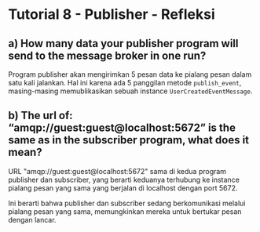 
# Tutorial 8 - Publisher - Refleksi

## a) How many data your publisher program will send to the message broker in one run?
Program publisher akan mengirimkan 5 pesan data ke pialang pesan dalam satu kali jalankan. Hal ini karena ada 5 panggilan metode `publish_event`, masing-masing memublikasikan sebuah instance `UserCreatedEventMessage`.

## b) The url of: “amqp://guest:guest@localhost:5672” is the same as in the subscriber program, what does it mean?
URL "amqp://guest:guest@localhost:5672" sama di kedua program publisher dan subscriber, yang berarti keduanya terhubung ke instance pialang pesan yang sama yang berjalan di localhost dengan port 5672.

Ini berarti bahwa publisher dan subscriber sedang berkomunikasi melalui pialang pesan yang sama, memungkinkan mereka untuk bertukar pesan dengan lancar.
